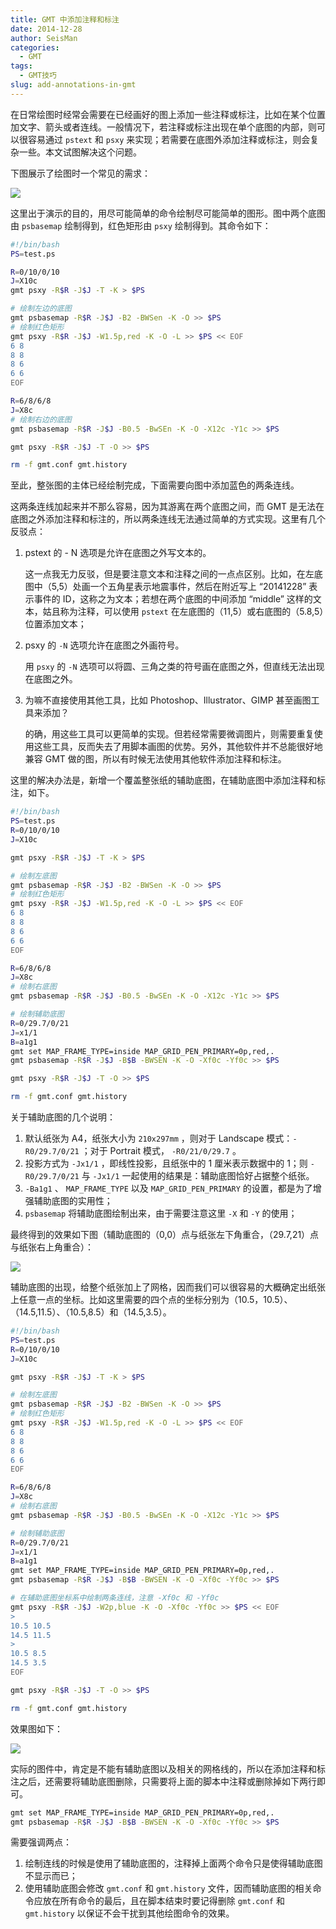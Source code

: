 ```yaml
---
title: GMT 中添加注释和标注
date: 2014-12-28
author: SeisMan
categories:
  - GMT
tags:
  - GMT技巧
slug: add-annotations-in-gmt
---
```


在日常绘图时经常会需要在已经画好的图上添加一些注释或标注，比如在某个位置加文字、箭头或者连线。一般情况下，若注释或标注出现在单个底图的内部，则可以很容易通过 `pstext` 和 `psxy` 来实现；若需要在底图外添加注释或标注，则会复杂一些。本文试图解决这个问题。

<!--more-->

下图展示了绘图时一个常见的需求：

![](/images/2014122801.png)

这里出于演示的目的，用尽可能简单的命令绘制尽可能简单的图形。图中两个底图由 `psbasemap` 绘制得到，红色矩形由 `psxy` 绘制得到。其命令如下：

``` bash
#!/bin/bash
PS=test.ps

R=0/10/0/10
J=X10c
gmt psxy -R$R -J$J -T -K > $PS

# 绘制左边的底图
gmt psbasemap -R$R -J$J -B2 -BWSen -K -O >> $PS
# 绘制红色矩形
gmt psxy -R$R -J$J -W1.5p,red -K -O -L >> $PS << EOF
6 8
8 8
8 6
6 6
EOF

R=6/8/6/8
J=X8c
# 绘制右边的底图
gmt psbasemap -R$R -J$J -B0.5 -BwSEn -K -O -X12c -Y1c >> $PS

gmt psxy -R$R -J$J -T -O >> $PS

rm -f gmt.conf gmt.history
```

至此，整张图的主体已经绘制完成，下面需要向图中添加蓝色的两条连线。

这两条连线加起来并不那么容易，因为其游离在两个底图之间，而 GMT 是无法在底图之外添加注释和标注的，所以两条连线无法通过简单的方式实现。这里有几个反驳点：

1.  pstext 的 - N 选项是允许在底图之外写文本的。

    这一点我无力反驳，但是要注意文本和注释之间的一点点区别。比如，在左底图中（5,5）处画一个五角星表示地震事件，然后在附近写上 “20141228” 表示事件的 ID，这称之为文本；若想在两个底图的中间添加 “middle” 这样的文本，姑且称为注释，可以使用 `pstext` 在左底图的（11,5）或右底图的（5.8,5）位置添加文本；

2.  psxy 的 `-N` 选项允许在底图之外画符号。

    用 `psxy` 的 `-N` 选项可以将圆、三角之类的符号画在底图之外，但直线无法出现在底图之外。

3.  为嘛不直接使用其他工具，比如 Photoshop、Illustrator、GIMP 甚至画图工具来添加？

    的确，用这些工具可以更简单的实现。但若经常需要微调图片，则需要重复使用这些工具，反而失去了用脚本画图的优势。另外，其他软件并不总能很好地兼容 GMT 做的图，所以有时候无法使用其他软件添加注释和标注。

这里的解决办法是，新增一个覆盖整张纸的辅助底图，在辅助底图中添加注释和标注，如下。

``` bash
#!/bin/bash
PS=test.ps
R=0/10/0/10
J=X10c

gmt psxy -R$R -J$J -T -K > $PS

# 绘制左底图
gmt psbasemap -R$R -J$J -B2 -BWSen -K -O >> $PS
# 绘制红色矩形
gmt psxy -R$R -J$J -W1.5p,red -K -O -L >> $PS << EOF
6 8
8 8
8 6
6 6
EOF

R=6/8/6/8
J=X8c
# 绘制右底图
gmt psbasemap -R$R -J$J -B0.5 -BwSEn -K -O -X12c -Y1c >> $PS

# 绘制辅助底图
R=0/29.7/0/21
J=x1/1
B=a1g1
gmt set MAP_FRAME_TYPE=inside MAP_GRID_PEN_PRIMARY=0p,red,.
gmt psbasemap -R$R -J$J -B$B -BWSEN -K -O -Xf0c -Yf0c >> $PS

gmt psxy -R$R -J$J -T -O >> $PS

rm -f gmt.conf gmt.history
```

关于辅助底图的几个说明：

1.  默认纸张为 A4，纸张大小为 `210x297mm` ，则对于 Landscape 模式：`-R0/29.7/0/21` ；对于 Portrait 模式， `-R0/21/0/29.7` 。
2.  投影方式为 `-Jx1/1` ，即线性投影，且纸张中的 1 厘米表示数据中的 1；则 `-R0/29.7/0/21` 与 `-Jx1/1` 一起使用的结果是：辅助底图恰好占据整个纸张。
3.  `-Ba1g1` 、 `MAP_FRAME_TYPE` 以及 `MAP_GRID_PEN_PRIMARY` 的设置，都是为了增强辅助底图的实用性；
4.  `psbasemap` 将辅助底图绘制出来，由于需要注意这里 `-X` 和 `-Y` 的使用；

最终得到的效果如下图（辅助底图的（0,0）点与纸张左下角重合，（29.7,21）点与纸张右上角重合）：

![](/images/2014122802.png)

辅助底图的出现，给整个纸张加上了网格，因而我们可以很容易的大概确定出纸张上任意一点的坐标。比如这里需要的四个点的坐标分别为（10.5，10.5）、（14.5,11.5）、（10.5,8.5）和（14.5,3.5）。

``` bash
#!/bin/bash
PS=test.ps
R=0/10/0/10
J=X10c

gmt psxy -R$R -J$J -T -K > $PS

# 绘制左底图
gmt psbasemap -R$R -J$J -B2 -BWSen -K -O >> $PS
# 绘制红色矩形
gmt psxy -R$R -J$J -W1.5p,red -K -O -L >> $PS << EOF
6 8
8 8
8 6
6 6
EOF

R=6/8/6/8
J=X8c
# 绘制右底图
gmt psbasemap -R$R -J$J -B0.5 -BwSEn -K -O -X12c -Y1c >> $PS

# 绘制辅助底图
R=0/29.7/0/21
J=x1/1
B=a1g1
gmt set MAP_FRAME_TYPE=inside MAP_GRID_PEN_PRIMARY=0p,red,.
gmt psbasemap -R$R -J$J -B$B -BWSEN -K -O -Xf0c -Yf0c >> $PS

# 在辅助底图坐标系中绘制两条连线，注意 -Xf0c 和 -Yf0c
gmt psxy -R$R -J$J -W2p,blue -K -O -Xf0c -Yf0c >> $PS << EOF
>
10.5 10.5
14.5 11.5
>
10.5 8.5
14.5 3.5
EOF

gmt psxy -R$R -J$J -T -O >> $PS

rm -f gmt.conf gmt.history
```

效果图如下：

![](/images/2014122803.png)

实际的图件中，肯定是不能有辅助底图以及相关的网格线的，所以在添加注释和标注之后，还需要将辅助底图删除，只需要将上面的脚本中注释或删除掉如下两行即可。

``` bash
gmt set MAP_FRAME_TYPE=inside MAP_GRID_PEN_PRIMARY=0p,red,.
gmt psbasemap -R$R -J$J -B$B -BWSEN -K -O -Xf0c -Yf0c >> $PS
```

需要强调两点：

1.  绘制连线的时候是使用了辅助底图的，注释掉上面两个命令只是使得辅助底图不显示而已；
2.  使用辅助底图会修改 `gmt.conf` 和 `gmt.history` 文件，因而辅助底图的相关命令应放在所有命令的最后，且在脚本结束时要记得删除 `gmt.conf` 和 `gmt.history` 以保证不会干扰到其他绘图命令的效果。
